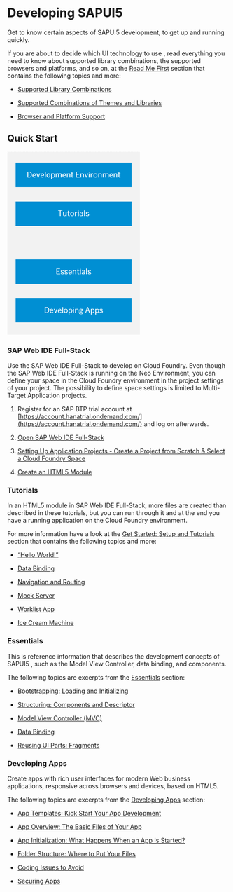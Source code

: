 <!-- loio839cb814bddf483a8f27fb3c68b301ba -->

# Developing SAPUI5

Get to know certain aspects of SAPUI5 development, to get up and running quickly.



If you are about to decide which UI technology to use , read everything you need to know about supported library combinations, the supported browsers and platforms, and so on, at the [Read Me First](https://sapui5.hana.ondemand.com/#/topic/167193ced54c41c3961d7df3479d7bbe) section that contains the following topics and more:

-   [Supported Library Combinations](https://sapui5.hana.ondemand.com/#/topic/363cd16eba1f45babe3f661f321a7820)

-   [Supported Combinations of Themes and Libraries](https://sapui5.hana.ondemand.com/#/topic/38ff8c27b022475a92b591bcf6262551)

-   [Browser and Platform Support](https://sapui5.hana.ondemand.com/#/topic/74b59efa0eef48988d3b716bd0ecc933)




<a name="loio839cb814bddf483a8f27fb3c68b301ba__section_qmj_jv5_zcb"/>

## Quick Start

![](images/Image_Map_SAPUI5overview_6ee4d8c.png)



### SAP Web IDE Full-Stack

Use the SAP Web IDE Full-Stack to develop on Cloud Foundry. Even though the SAP Web IDE Full-Stack is running on the Neo Environment, you can define your space in the Cloud Foundry environment in the project settings of your project. The possibility to define space settings is limited to Multi-Target Application projects.

1.  Register for an SAP BTP trial account at [https://account.hanatrial.ondemand.com/](https://account.hanatrial.ondemand.com/) and log on afterwards.

2.  [Open SAP Web IDE Full-Stack](https://help.sap.com/viewer/DRAFT/825270ffffe74d9f988a0f0066ad59f0/CF/en-US/51321a804b1a4935b0ab7255447f5f84.html)

3.  [Setting Up Application Projects - Create a Project from Scratch & Select a Cloud Foundry Space](https://help.sap.com/viewer/DRAFT/825270ffffe74d9f988a0f0066ad59f0/CF/en-US/3b533e3723674fad90f94510b92f10af.html)

4.  [Create an HTML5 Module](https://help.sap.com/viewer/825270ffffe74d9f988a0f0066ad59f0/CF/en-US/ca3733f0bb5748c39568952e51f86d16.html)




### Tutorials

In an HTML5 module in SAP Web IDE Full-Stack, more files are created than described in these tutorials, but you can run through it and at the end you have a running application on the Cloud Foundry environment.

For more information have a look at the [Get Started: Setup and Tutorials](https://sapui5.hana.ondemand.com/#/topic/8b49fc198bf04b2d9800fc37fecbb218) section that contains the following topics and more:

-   [“Hello World!”](https://sapui5.hana.ondemand.com/#/topic/592f36fd077b45349a67dcb3efb46ab1)

-   [Data Binding](https://sapui5.hana.ondemand.com/#/topic/e5310932a71f42daa41f3a6143efca9c)

-   [Navigation and Routing](https://sapui5.hana.ondemand.com/#/topic/1b6dcd39a6a74f528b27ddb22f15af0d)

-   [Mock Server](https://sapui5.hana.ondemand.com/#/topic/3a9728ec31f94ca18a7d543ce419d85d)

-   [Worklist App](https://sapui5.hana.ondemand.com/#/topic/6a6a621c978145ad9eef2b221d2cf21d)

-   [Ice Cream Machine](https://sapui5.hana.ondemand.com/#/topic/e5b7f8a93e4b432198869b3ae75981b0)




### Essentials

This is reference information that describes the development concepts of SAPUI5 , such as the Model View Controller, data binding, and components.

The following topics are excerpts from the [Essentials](https://sapui5.hana.ondemand.com/#/topic/ec699e0817fb46a0817b0fa276a249f8) section:

-   [Bootstrapping: Loading and Initializing](https://sapui5.hana.ondemand.com/#/topic/a04b0d10fb494d1cb722b9e341b584ba)

-   [Structuring: Components and Descriptor](https://sapui5.hana.ondemand.com/#/topic/dc9e11c3889441429a60ee871da6f3cb)

-   [Model View Controller \(MVC\)](https://sapui5.hana.ondemand.com/#/topic/91f233476f4d1014b6dd926db0e91070)

-   [Data Binding](https://sapui5.hana.ondemand.com/#/topic/68b9644a253741e8a4b9e4279a35c247)

-   [Reusing UI Parts: Fragments](https://sapui5.hana.ondemand.com/#/topic/36a5b130076e4b4aac2c27eebf324909)




### Developing Apps

Create apps with rich user interfaces for modern Web business applications, responsive across browsers and devices, based on HTML5.

The following topics are excerpts from the [Developing Apps](https://sapui5.hana.ondemand.com/#/topic/23cfd955f58142389fa7c9097e11559c) section:

-   [App Templates: Kick Start Your App Development](https://sapui5.hana.ondemand.com/#/topic/a460a7348a6c431a8bd967ab9fb8d918)

-   [App Overview: The Basic Files of Your App](https://sapui5.hana.ondemand.com/#/topic/28b59ca857044a7890a22aec8cf1fee9)

-   [App Initialization: What Happens When an App Is Started?](https://sapui5.hana.ondemand.com/#/topic/d2f58695fce3476f92fdfc07c9e8f7c6)

-   [Folder Structure: Where to Put Your Files](https://sapui5.hana.ondemand.com/#/topic/003f755d46d34dd1bbce9ffe08c8d46a)

-   [Coding Issues to Avoid](https://sapui5.hana.ondemand.com/#/topic/387787232c214b42954f18c93a28560a)

-   [Securing Apps](https://sapui5.hana.ondemand.com/#/topic/91f3d8706f4d1014b6dd926db0e91070)


